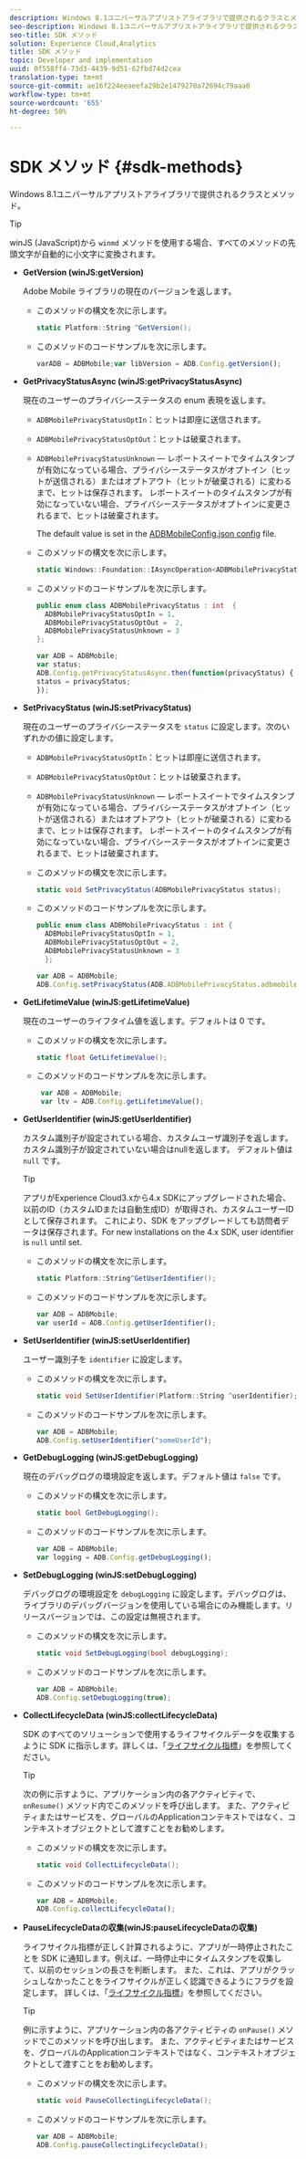 ```yaml
---
description: Windows 8.1ユニバーサルアプリストアライブラリで提供されるクラスとメソッド。
seo-description: Windows 8.1ユニバーサルアプリストアライブラリで提供されるクラスとメソッド。
seo-title: SDK メソッド
solution: Experience Cloud,Analytics
title: SDK メソッド
topic: Developer and implementation
uuid: 0f558ff4-73d3-4439-9d51-62fbd74d2cea
translation-type: tm+mt
source-git-commit: ae16f224eeaeefa29b2e1479270a72694c79aaa0
workflow-type: tm+mt
source-wordcount: '655'
ht-degree: 50%

---
```



# SDK メソッド {#sdk-methods}

Windows 8.1ユニバーサルアプリストアライブラリで提供されるクラスとメソッド。

>[!TIP]
>
>winJS (JavaScript)から `winmd` メソッドを使用する場合、すべてのメソッドの先頭文字が自動的に小文字に変換されます。

* **GetVersion (winJS:getVersion)**

   Adobe Mobile ライブラリの現在のバージョンを返します。

   * このメソッドの構文を次に示します。

      ```csharp
      static Platform::String ^GetVersion();
      ```

   * このメソッドのコードサンプルを次に示します。

      ```js
      varADB = ADBMobile;var libVersion = ADB.Config.getVersion(); 
      ```

* **GetPrivacyStatusAsync (winJS:getPrivacyStatusAsync)**

   現在のユーザーのプライバシーステータスの enum 表現を返します。

   * `ADBMobilePrivacyStatusOptIn`：ヒットは即座に送信されます。
   * `ADBMobilePrivacyStatusOptOut`：ヒットは破棄されます。
   * `ADBMobilePrivacyStatusUnknown`  — レポートスイートでタイムスタンプが有効になっている場合、プライバシーステータスがオプトイン（ヒットが送信される）またはオプトアウト（ヒットが破棄される）に変わるまで、ヒットは保存されます。 レポートスイートのタイムスタンプが有効になっていない場合、プライバシーステータスがオプトインに変更されるまで、ヒットは破棄されます。

      The default value is set in the [ADBMobileConfig.json config](/help/windows-appstore/c-configuration/c.json.md) file.

   * このメソッドの構文を次に示します。

      ```csharp
      static Windows::Foundation::IAsyncOperation<ADBMobilePrivacyStatus> ^getPrivacyStatusAsync(); 
      ```

   * このメソッドのコードサンプルを次に示します。

      ```csharp
      public enum class ADBMobilePrivacyStatus : int  {
        ADBMobilePrivacyStatusOptIn = 1, 
        ADBMobilePrivacyStatusOptOut =  2,
        ADBMobilePrivacyStatusUnknown = 3
      };
      ```

      ```js
      var ADB = ADBMobile;
      var status;
      ADB.Config.getPrivacyStatusAsync.then(function(privacyStatus) {
      status = privacyStatus;
      }); 
      ```

* **SetPrivacyStatus (winJS:setPrivacyStatus)**

   現在のユーザーのプライバシーステータスを `status` に設定します。次のいずれかの値に設定します。

   * `ADBMobilePrivacyStatusOptIn`：ヒットは即座に送信されます。
   * `ADBMobilePrivacyStatusOptOut`：ヒットは破棄されます。
   * `ADBMobilePrivacyStatusUnknown`  — レポートスイートでタイムスタンプが有効になっている場合、プライバシーステータスがオプトイン（ヒットが送信される）またはオプトアウト（ヒットが破棄される）に変わるまで、ヒットは保存されます。 レポートスイートのタイムスタンプが有効になっていない場合、プライバシーステータスがオプトインに変更されるまで、ヒットは破棄されます。

   * このメソッドの構文を次に示します。

      ```csharp
      static void SetPrivacyStatus(ADBMobilePrivacyStatus status);
      ```

   * このメソッドのコードサンプルを次に示します。

      ```csharp
      public enum class ADBMobilePrivacyStatus : int {
        ADBMobilePrivacyStatusOptIn = 1,
        ADBMobilePrivacyStatusOptOut = 2,
        ADBMobilePrivacyStatusUnknown = 3
        }; 
      ```

      ```js
      var ADB = ADBMobile;
      ADB.Config.setPrivacyStatus(ADB.ADBMobilePrivacyStatus.adbmobilePrivacyStatusOptIn); 
      ```

* **GetLifetimeValue (winJS:getLifetimeValue)**

   現在のユーザーのライフタイム値を返します。デフォルトは 0 です。

   * このメソッドの構文を次に示します。

      ```csharp
      static float GetLifetimeValue();
      ```

   * このメソッドのコードサンプルを次に示します。

      ```js
       var ADB = ADBMobile;
       var ltv = ADB.Config.getLifetimeValue(); 
      ```

* **GetUserIdentifier (winJS:getUserIdentifier)**

   カスタム識別子が設定されている場合、カスタムユーザ識別子を返します。 カスタム識別子が設定されていない場合はnullを返します。 デフォルト値は `null` です。

   >[!TIP]
   >
   >アプリがExperience Cloud3.xから4.x SDKにアップグレードされた場合、以前のID（カスタムIDまたは自動生成ID）が取得され、カスタムユーザーIDとして保存されます。 これにより、SDK をアップグレードしても訪問者データは保存されます。For new installations on the 4.x SDK, user identifier is `null` until set.

   * このメソッドの構文を次に示します。

      ```csharp
      static Platform::String^GetUserIdentifier();
      ```

   * このメソッドのコードサンプルを次に示します。

      ```js
      var ADB = ADBMobile;
      var userId = ADB.Config.getUserIdentifier(); 
      ```

* **SetUserIdentifier (winJS:setUserIdentifier)**

   ユーザー識別子を `identifier` に設定します。

   * このメソッドの構文を次に示します。

      ```csharp
      static void SetUserIdentifier(Platform::String ^userIdentifier);
      ```

   * このメソッドのコードサンプルを次に示します。

      ```js
      var ADB = ADBMobile;
      ADB.Config.setUserIdentifier("someUserId"); 
      ```

* **GetDebugLogging (winJS:getDebugLogging)**

   現在のデバッグログの環境設定を返します。デフォルト値は `false` です。

   * このメソッドの構文を次に示します。

      ```csharp
      static bool GetDebugLogging(); 
      ```

   * このメソッドのコードサンプルを次に示します。

      ```js
      var ADB = ADBMobile;
      var logging = ADB.Config.getDebugLogging(); 
      ```

* **SetDebugLogging (winJS:setDebugLogging)**

   デバッグログの環境設定を `debugLogging` に設定します。デバッグログは、ライブラリのデバッグバージョンを使用している場合にのみ機能します。リリースバージョンでは、この設定は無視されます。

   * このメソッドの構文を次に示します。

      ```csharp
      static void SetDebugLogging(bool debugLogging); 
      ```

   * このメソッドのコードサンプルを次に示します。

      ```js
      var ADB = ADBMobile;
      ADB.Config.setDebugLogging(true); 
      ```

* **CollectLifecycleData (winJS:collectLifecycleData)**

   SDK のすべてのソリューションで使用するライフサイクルデータを収集するように SDK に指示します。詳しくは、「[ライフサイクル指標](/help/windows-appstore/metrics.md)」を参照してください。

   >[!TIP]
   >
   >次の例に示すように、アプリケーション内の各アクティビティで、 `onResume()` メソッド内でこのメソッドを呼び出します。 また、アクティビティまたはサービスを、グローバルのApplicationコンテキストではなく、コンテキストオブジェクトとして渡すことをお勧めします。

   * このメソッドの構文を次に示します。

      ```csharp
      static void CollectLifecycleData();
      ```

   * このメソッドのコードサンプルを次に示します。

      ```js
      var ADB = ADBMobile;
      ADB.Config.collectLifecycleData(); 
      ```

* **PauseLifecycleData&#x200B;の収集(winJS:pauseLifecycleData&#x200B;の収集)**

   ライフサイクル指標が正しく計算されるように、アプリが一時停止されたことを SDK に通知します。例えば、一時停止中にタイムスタンプを収集して、以前のセッションの長さを判断します。 また、これは、アプリがクラッシュしなかったことをライフサイクルが正しく認識できるようにフラグを設定します。 詳しくは、「[ライフサイクル指標](/help/windows-appstore/metrics.md)」を参照してください。

   >[!TIP]
   >
   >例に示すように、アプリケーション内の各アクティビティの `onPause()` メソッドでこのメソッドを呼び出します。 また、アクティビティまたはサービスを、グローバルのApplicationコンテキストではなく、コンテキストオブジェクトとして渡すことをお勧めします。

   * このメソッドの構文を次に示します。

      ```csharp
      static void PauseCollectingLifecycleData();
      ```

   * このメソッドのコードサンプルを次に示します。

      ```js
      var ADB = ADBMobile;
      ADB.Config.pauseCollectingLifecycleData();
      ```
